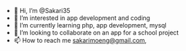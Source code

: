 - 👋 Hi, I’m @Sakari35
- 👀 I’m interested in app development and coding
- 🌱 I’m currently learning php, app development, mysql
- 💞️ I’m looking to collaborate on an app for a school project
- 📫 How to reach me sakarimoeng@gmail.com,  

<!---
Sakari35/Sakari35 is a ✨ special ✨ repository because its `README.md` (this file) appears on your GitHub profile.
You can click the Preview link to take a look at your changes.
--->
